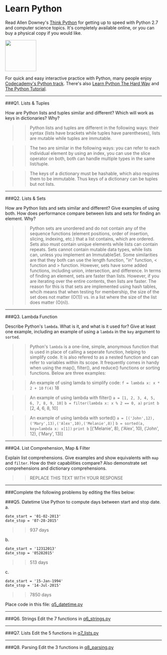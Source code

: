 # Learn Python

Read Allen Downey's [Think Python](http://www.greenteapress.com/thinkpython/) for getting up to speed with Python 2.7 and computer science topics. It's completely available online, or you can buy a physical copy if you would like.

<a href="http://www.greenteapress.com/thinkpython/"><img src="img/think_python.png" style="width: 100px;" target="_blank"></a>

For quick and easy interactive practice with Python, many people enjoy [Codecademy's Python track](http://www.codecademy.com/en/tracks/python). There's also [Learn Python The Hard Way](http://learnpythonthehardway.org/book/) and [The Python Tutorial](https://docs.python.org/2/tutorial/).

---

###Q1. Lists &amp; Tuples

How are Python lists and tuples similar and different? Which will work as keys in dictionaries? Why?

>> Python lists and tuples are different in the following
ways: their syntax (lists have brackets while tuples have 
parentheses), lists are mutable while tuples are immutable.

>>The two are similar in the following ways: you can refer
to each individual element by using an index, you can use the 
slice operator on both, both can handle multiple types in the 
same list/tuple.

>>The keys of a dictionary must be hashable, which also
requires them to be immutable. Thus keys of a dictionary can 
be tuples but not lists.

---

###Q2. Lists &amp; Sets

How are Python lists and sets similar and different? Give examples of using both. How does performance compare between lists and sets for finding an element. Why?

>> Python sets are unordered and do not contain any of the
sequence functions (element positions, order of insertion, 
slicing, indexing, etc.) that a list contains, which are 
ordered. Sets also must contain unique elements while lists 
can contain repeats. Sets cannot contain mutable data types, 
while lists can, unless you implement an ImmutableSet. Some 
similarities are that they both can use the length function, 
"in" function, < function and > function. However, sets have 
some added functions, including union, intersection, and 
difference. In terms of finding an element, sets are faster 
than lists. However, if you are iterating over the entire 
contents, then lists are faster. The reason for this is that 
sets are implemented using hash tables, whcih means that when 
testing for membership, the size of the set does not matter 
(O(1)) vs. in a list where the size of the list does matter 
(O(n)).

---

###Q3. Lambda Function

Describe Python's `lambda`. What is it, and what is it used for? Give at least one example, including an example of using a `lambda` in the `key` argument to `sorted`.

>> Python's `lambda` is a one-line, simple, anonymous function 
that is used in place of calling a seperate function, helping 
to simplify code. It is also refered to as a nested function 
and can refer to variables within its scope. It frequently 
comes in handy when using the map(), filter(), and reduce() 
functions or sorting functions. Below are three examples:

>> An example of using lamda to simplify code:
>> `f = lambda x: x * 2 + 10`
>> `f(4)`
>> 18

>> An example of using lambda with filter()
>> `a = [1, 2, 3, 4, 5, 6, 7, 8, 9, 10]`
>> `b = filter(lambda x: x % 2 == 0, a)`
>> `print b`
>> [2, 4, 6, 8, 10]

>> An example of using lambda with sorted()
>> `a = [('John',12),('Mary',13),('Alex',10),('Melanie',8)]`
>> `b = sorted(a, key=lambda x: x[1])`
>> `print b`
>> [('Melanie', 8), ('Alex', 10), ('John', 12), ('Mary', 13)]

---

###Q4. List Comprehension, Map &amp; Filter

Explain list comprehensions. Give examples and show equivalents with `map` and `filter`. How do their capabilities compare? Also demonstrate set comprehensions and dictionary comprehensions.

>> REPLACE THIS TEXT WITH YOUR RESPONSE

---

###Complete the following problems by editing the files below:

###Q5. Datetime
Use Python to compute days between start and stop date.   
a.  

```
date_start = '01-02-2013'    
date_stop = '07-28-2015'
```

>> 937 days

b.  
```
date_start = '12312013'  
date_stop = '05282015'  
```

>> 513 days

c.  
```
date_start = '15-Jan-1994'      
date_stop = '14-Jul-2015'  
```

>> 7850 days

Place code in this file: [q5_datetime.py](python/q5_datetime.py)

---

###Q6. Strings
Edit the 7 functions in [q6_strings.py](python/q6_strings.py)

---

###Q7. Lists
Edit the 5 functions in [q7_lists.py](python/q7_lists.py)

---

###Q8. Parsing
Edit the 3 functions in [q8_parsing.py](python/q8_parsing.py)





